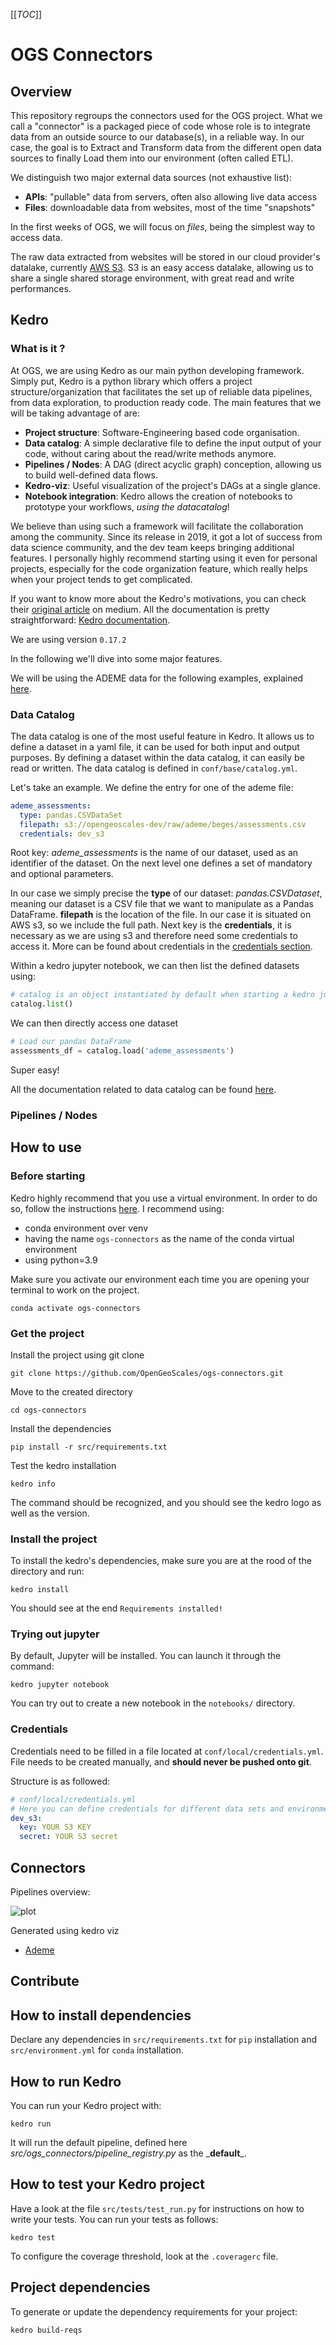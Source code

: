 [[_TOC_]]

# OGS Connectors

## Overview

This repository regroups the connectors used for the OGS project.
What we call a "connector" is a packaged piece of code whose role is to integrate data from an outside source to our database(s), in a reliable way.
In our case, the goal is to Extract and Transform data from the different open data sources to finally Load them into our environment (often called ETL).

We distinguish two major external data sources (not exhaustive list):
- **APIs**: "pullable" data from servers, often also allowing live data access
- **Files**: downloadable data from websites, most of the time "snapshots"

In the first weeks of OGS, we will focus on _files_, being the simplest way to access data.

The raw data extracted from websites will be stored in our cloud provider's datalake, currently [AWS S3](https://aws.amazon.com/s3/).
S3 is an easy access datalake, allowing us to share a single shared storage environment, with great read and write performances.

## Kedro

### What is it ?

At OGS, we are using Kedro as our main python developing framework.
Simply put, Kedro is a python library which offers a project structure/organization that facilitates the set up of reliable data pipelines, from data exploration, to production ready code.
The main features that we will be taking advantage of are:
- **Project structure**: Software-Engineering based code organisation. 
- **Data catalog**: A simple declarative file to define the input output of your code, without caring about the read/write methods anymore.
- **Pipelines / Nodes**: A DAG (direct acyclic graph) conception, allowing us to build well-defined data flows.
- **Kedro-viz**: Useful visualization of the project's DAGs at a single glance.
- **Notebook integration**: Kedro allows the creation of notebooks to prototype your workflows, _using the datacatalog_!

We believe than using such a framework will facilitate the collaboration among the community. 
Since its release in 2019, it got a lot of success from data science community, and the dev team keeps bringing additional features.
I personally highly recommend starting using it even for personal projects, especially for the code organization feature, which really helps when your project tends to get complicated.

If you want to know more about the Kedro's motivations, you can check their [original article](https://medium.com/quantumblack/introducing-kedro-the-open-source-library-for-production-ready-machine-learning-code-d1c6d26ce2cf) on medium.
All the documentation is pretty straightforward: [Kedro documentation](https://kedro.readthedocs.io).

We are using version `0.17.2`

In the following we'll dive into some major features.

We will be using the ADEME data for the following examples, explained [here](https://opengeoscales.github.io/CarbonData/#ademe).

### Data Catalog

The data catalog is one of the most useful feature in Kedro. It allows us to define a dataset in a yaml file, it can be used for both input and output purposes.
By defining a dataset within the data catalog, it can easily be read or written.
The data catalog is defined in `conf/base/catalog.yml`.

Let's take an example. We define the entry for one of the ademe file: 

```yaml
ademe_assessments:
  type: pandas.CSVDataSet
  filepath: s3://opengeoscales-dev/raw/ademe/beges/assessments.csv
  credentials: dev_s3
```

Root key: _ademe_assessments_ is the name of our dataset, used as an identifier of the dataset.
On the next level one defines a set of mandatory and optional parameters.

In our case we simply precise the **type** of our dataset: _pandas.CSVDataset_, meaning our dataset is a CSV file that we want to manipulate as a Pandas DataFrame.
**filepath** is the location of the file. In our case it is situated on AWS s3, so we include the full path.
Next key is the **credentials**, it is necessary as we are using s3 and therefore need some credentials to access it.
More can be found about credentials in the [credentials section](#credentials).

Within a kedro jupyter notebook, we can then list the defined datasets using:
```python
# catalog is an object instantiated by default when starting a kedro jupyter notebook
catalog.list()
```

We can then directly access one dataset 
```python
# Load our pandas DataFrame
assessments_df = catalog.load('ademe_assessments')
```

Super easy!

All the documentation related to data catalog can be found [here](https://kedro.readthedocs.io/en/stable/05_data/01_data_catalog.html).

### Pipelines / Nodes


## How to use

### Before starting

Kedro highly recommend that you use a virtual environment. In order to do so, follow the instructions [here](https://kedro.readthedocs.io/en/stable/02_get_started/01_prerequisites.html#virtual-environments). 
I recommend using:
- conda environment over venv
- having the name `ogs-connectors` as the name of the conda virtual environment
- using python=3.9

Make sure you activate our environment each time you are opening your terminal to work on the project.
```
conda activate ogs-connectors
```

### Get the project

Install the project using git clone
```
git clone https://github.com/OpenGeoScales/ogs-connectors.git
```

Move to the created directory
```
cd ogs-connectors
```

Install the dependencies
```
pip install -r src/requirements.txt
```

Test the kedro installation
```
kedro info
```

The command should be recognized, and you should see the kedro logo as well as the version.

### Install the project

To install the kedro's dependencies, make sure you are at the rood of the directory and run:

```
kedro install
```

You should see at the end `Requirements installed!`

### Trying out jupyter

By default, Jupyter will be installed. You can launch it through the command:
```
kedro jupyter notebook
```

You can try out to create a new notebook in the `notebooks/` directory.


### Credentials

Credentials need to be filled in a file located at `conf/local/credentials.yml`. File needs to be created manually, and **should never be pushed onto git**.

Structure is as followed:

```yaml
# conf/local/credentials.yml
# Here you can define credentials for different data sets and environment.
dev_s3:
  key: YOUR S3 KEY
  secret: YOUR S3 secret
```


## Connectors

Pipelines overview:

![plot](./pipelines_overview.png)

Generated using kedro viz

- [Ademe](src/ogs_connectors/pipelines/ademe/README.md)

## Contribute

## How to install dependencies

Declare any dependencies in `src/requirements.txt` for `pip` installation and `src/environment.yml` for `conda`
installation.

## How to run Kedro

You can run your Kedro project with:

```
kedro run
```

It will run the default pipeline, defined here _src/ogs_connectors/pipeline_registry.py_ as the \___default__\_.

## How to test your Kedro project

Have a look at the file `src/tests/test_run.py` for instructions on how to write your tests. You can run your tests as
follows:

```
kedro test
```

To configure the coverage threshold, look at the `.coveragerc` file.

## Project dependencies

To generate or update the dependency requirements for your project:

```
kedro build-reqs
```

